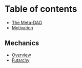# Table of contents

* [The Meta-DAO](README.md)
* [Motivation](motivation.md)

## Mechanics

* [Overview](mechanics/overview.md)
* [Futarchy](mechanics/futarchy.md)

